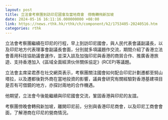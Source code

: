 ```yaml
---
layout: post
title: 立法會考察團到訪印尼國會及當地商會　傍晚轉飛新加坡
date: 2024-05-16 16:11:16.000000000 +08:00
link: https://news.rthk.hk/rthk/ch/component/k2/1753405-20240516.htm
categories: rthk
---
```


立法會考察團繼續在印尼的行程，早上到訪印尼國會，與人民代表會議副議長，以及印尼地方代表理事會副議長會面，分別就多項議題作交流，期間介紹了香港立法會善用科技協助議會運作，並深入談及加強印尼與香港的商貿合作、推廣香港旅遊、支持香港加入《區域全面經濟伙伴關係協定》(RCEP)等議題。

立法會主席梁君彥在社交網頁表示，考察團關注國會如何配合印尼計劃遷都至努山塔拉，以及遷都後對外商在當地投資的影響，議員會研究有關經驗對香港基建項目是否有可借鏡的地方，亦探討兩地的合作機遇。

他期望，立法會今後能繼續與印尼國會交流，鞏固香港與印尼的友誼。

考察團傍晚會轉飛新加坡，離開印尼前，分別與香港印尼商會，以及印尼工商會會面，了解港商在印尼的營商情況。
